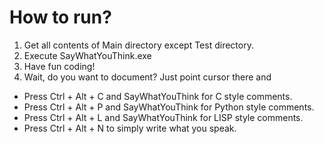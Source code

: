 # How to run?

1. Get all contents of Main directory except Test directory.
2. Execute SayWhatYouThink.exe
3. Have fun coding!
4. Wait, do you want to document? Just point cursor there and
  * Press Ctrl + Alt + C and SayWhatYouThink for C style comments.
  * Press Ctrl + Alt + P and SayWhatYouThink for Python style comments.
  * Press Ctrl + Alt + L and SayWhatYouThink for LISP style comments.
  * Press Ctrl + Alt + N to simply write what you speak.
